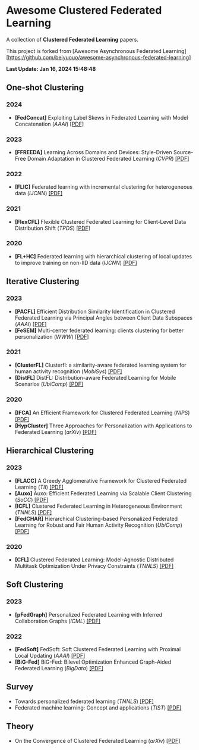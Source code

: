 # Awesome Clustered Federated Learning

A collection of **Clustered Federated Learning** papers.

This project is forked from [Awesome Asynchronous Federated Learning][https://github.com/beiyuouo/awesome-asynchronous-federated-learning]

<!-- update-time-start -->

**Last Update: Jan 16, 2024 15:48:48**

<!-- update-time-end -->

<!-- main-start -->

## One-shot Clustering

### 2024

- **[FedConcat]** Exploiting Label Skews in Federated Learning with Model Concatenation (_AAAI_) [[PDF]](https://arxiv.org/pdf/2312.06290.pdf)

### 2023

- **[FFREEDA]** Learning Across Domains and Devices: Style-Driven Source-Free Domain Adaptation in Clustered Federated Learning (_CVPR_) [[PDF]](https://openaccess.thecvf.com/content/WACV2023/papers/Shenaj_Learning_Across_Domains_and_Devices_Style-Driven_Source-Free_Domain_Adaptation_in_WACV_2023_paper.pdf)

### 2022

- **[FLIC]** Federated learning with incremental clustering for heterogeneous data (_IJCNN_) [[PDF]](https://arxiv.org/pdf/2206.08752.pdf)

### 2021

- **[FlexCFL]** Flexible Clustered Federated Learning for Client-Level Data Distribution Shift (_TPDS_) [[PDF]](https://arxiv.org/pdf/2108.09749.pdf)

### 2020

- **[FL+HC]** Federated learning with hierarchical clustering of local updates to improve training on non-IID data (_IJCNN_) [[PDF]](https://arxiv.org/pdf/2004.11791.pdf)


## Iterative Clustering

### 2023

- **[PACFL]** Efficient Distribution Similarity Identification in Clustered Federated Learning via Principal Angles between Client Data Subspaces (_AAAI_) [[PDF]](https://ojs.aaai.org/index.php/AAAI/article/view/26197/25969)
- **[FeSEM]** Multi-center federated learning: clients clustering for better personalization (_WWW_) [[PDF]](https://link.springer.com/article/10.1007/s11280-022-01046-x)

### 2021

- **[ClusterFL]** Clusterfl: a similarity-aware federated learning system for human activity recognition (_MobiSys_) [[PDF]](https://drive.google.com/file/d/12enDtuCei29I3EdkXbBRFOn1rnkzdntm/view)
- **[DistFL]** DistFL: Distribution-aware Federated Learning for Mobile Scenarios (_UbiComp_) [[PDF]](https://arxiv.org/pdf/2110.11619.pdf)

### 2020

- **[IFCA]** An Efﬁcient Framework for Clustered Federated Learning (_NIPS_) [[PDF]](https://proceedings.neurips.cc/paper_files/paper/2020/file/e32cc80bf07915058ce90722ee17bb71-Paper.pdf)
- **[HypCluster]** Three Approaches for Personalization with Applications to Federated Learning (_arXiv_) [[PDF]](https://arxiv.org/pdf/2002.10619.pdf)


## Hierarchical Clustering

### 2023

- **[FLACC]** A Greedy Agglomerative Framework for Clustered Federated Learning (_TII_) [[PDF]](https://ieeexplore.ieee.org/stamp/stamp.jsp?arnumber=10059167)
- **[Auxo]** Auxo: Efficient Federated Learning via Scalable Client Clustering (_SoCC_) [[PDF]](https://arxiv.org/pdf/2210.16656.pdf)
- **[ICFL]** Clustered Federated Learning in Heterogeneous Environment (_TNNLS_) [[PDF]](https://ieeexplore.ieee.org/abstract/document/10106044)
- **[FedCHAR]** Hierarchical Clustering-based Personalized Federated Learning for Robust and Fair Human Activity Recognition (_UbiComp_) [[PDF]](https://dl.acm.org/doi/abs/10.1145/3580795)

### 2020

- **[CFL]** Clustered Federated Learning: Model-Agnostic Distributed Multitask Optimization Under Privacy Constraints (_TNNLS_) [[PDF]](https://ieeexplore.ieee.org/stamp/stamp.jsp?arnumber=9174890)


## Soft Clustering

### 2023

- **[pFedGraph]** Personalized Federated Learning with Inferred Collaboration Graphs (_ICML_) [[PDF]](https://proceedings.mlr.press/v202/ye23b/ye23b.pdf)

### 2022

- **[FedSoft]** FedSoft: Soft Clustered Federated Learning with Proximal Local Updating (_AAAI_) [[PDF]](https://ojs.aaai.org/index.php/AAAI/article/view/20785/20544)
- **[BiG-Fed]** BiG-Fed: Bilevel Optimization Enhanced Graph-Aided Federated Learning (_BigData_) [[PDF]](https://fl-icml.github.io/2021/papers/FL-ICML21_paper_74.pdf)


## Survey

- Towards personalized federated learning (_TNNLS_) [[PDF]](https://arxiv.org/pdf/2103.00710.pdf)
- Federated machine learning: Concept and applications (_TIST_) [[PDF]](https://arxiv.org/pdf/1902.04885.pdf%E2%80%94%E2%80%94%E8%AE%BA%E6%96%87)

## Theory

- On the Convergence of Clustered Federated Learning (_arXiv_) [[PDF]](https://arxiv.org/pdf/2202.06187.pdf)



<!-- main-end -->

